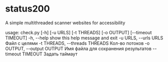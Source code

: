 # status200

A simple multithreaded scanner websites for accessibility    

usage: check.py [-h] [-u URLS] [-t THREADS] [-o OUTPUT] [--timeout TIMEOUT]
  -h, --help            show this help message and exit
  -u URLS, --urls URLS  Файл с целями
  -t THREADS, --threads THREADS
                        Кол-во потоков
  -o OUTPUT, --output OUTPUT
                        Имя файла для сохранения результатов
  --timeout TIMEOUT     Задать таймаут
